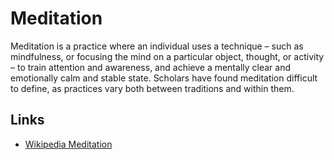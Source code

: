 # Meditation

Meditation is a practice where an individual uses a technique – such as mindfulness, or focusing the mind on a particular object, 
thought, or activity – to train attention and awareness, and achieve a mentally clear and emotionally calm and stable state. 
Scholars have found meditation difficult to define, as practices vary both between traditions and within them.

## Links
- [Wikipedia Meditation](https://en.wikipedia.org/wiki/Meditation)
